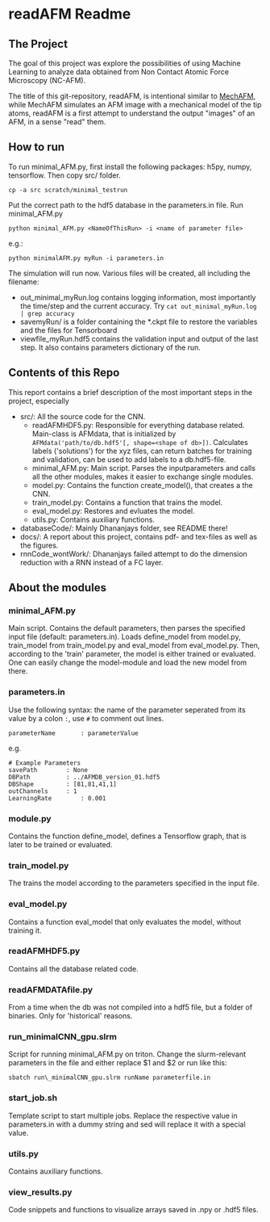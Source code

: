 readAFM Readme
==============

The Project
-----------

The goal of this project was explore the possibilities of using Machine Learning to analyze data obtained from Non Contact Atomic Force Microscopy (NC-AFM).

The title of this git-repository, readAFM, is intentional similar to [MechAFM](https://github.com/SINGROUP/MechAFM), while MechAFM simulates an AFM image with a mechanical model of the tip atoms, readAFM is a first attempt to understand the output "images" of an AFM, in a sense "read" them.



How to run
----------

To run minimal_AFM.py, first install the following packages: h5py, numpy, tensorflow. Then copy src/ folder.

```
cp -a src scratch/minimal_testrun
```

Put the correct path to the hdf5 database in the parameters.in file. Run minimal_AFM.py

```
python minimal_AFM.py <NameOfThisRun> -i <name of parameter file>
```
e.g.:

```
python minimalAFM.py myRun -i parameters.in
```

The simulation will run now. Various files will be created, all including the filename:

* out\_minimal_myRun.log contains logging information, most importantly the time/step and the current accuracy. Try
` cat out_minimal_myRun.log | grep accuracy `
* savemyRun/ is a folder containing the *.ckpt file to restore the variables and the files for Tensorboard
* viewfile_myRun.hdf5 contains the validation input and output of the last step. It also contains parameters dictionary of the run.

  
Contents of this Repo
---------------------

This report contains a brief description of the most important steps in the project, especially

* src/: All the source code for the CNN.
    - readAFMHDF5.py: Responsible for everything database related. Main-class is AFMdata, that is initialized by `AFMdata('path/to/db.hdf5'[, shape=<shape of db>])`. Calculates labels ('solutions') for the xyz files, can return batches for training and validation, can be used to add labels to a db.hdf5-file.
    - minimal_AFM.py: Main script. Parses the inputparameters and calls all the other modules, makes it easier to exchange single modules.
    - model.py: Contains the function create_model(), that creates a the CNN.
    - train_model.py: Contains a function that trains the model.
    - eval_model.py: Restores and evluates the model.
    - utils.py: Contains auxiliary functions.
* databaseCode/: Mainly Dhananjays folder, see README there!
* docs/: A report about this project, contains pdf- and tex-files as well as the figures.
* rnnCode_wontWork/: Dhananjays failed attempt to do the dimension reduction with a RNN instead of a FC layer.



About the modules
-----------------

### minimal_AFM.py
Main script. Contains the default parameters, then parses the specified input file (default: parameters.in). Loads define\_model from model.py, train\_model from train\_model.py and eval\_model from eval\_model.py. Then, according to the 'train' parameter, the model is either trained or evaluated. One can easily change the model-module and load the new model from there.


### parameters.in
Use the following syntax: the name of the parameter seperated from its value by a colon `:`, use `#` to comment out lines.

``` 
parameterName		: parameterValue 
```

e.g.


```
# Example Parameters
savePath		: None
DBPath			: ../AFMDB_version_01.hdf5
DBShape			: [81,81,41,1]
outChannels		: 1
LearningRate		: 0.001
```

### module.py
Contains the function define\_model, defines a Tensorflow graph, that is later to be trained or evaluated.

### train_model.py
The trains the model according to the parameters specified in the input file.

### eval_model.py
Contains a function eval_model that only evaluates the model, without training it.

### readAFMHDF5.py
Contains all the database related code.

### readAFMDATAfile.py 
From a time when the db was not compiled into a hdf5 file, but a folder of binaries. Only for 'historical' reasons.

### run\_minimalCNN_gpu.slrm
Script for running minimal\_AFM.py on triton. Change the slurm-relevant parameters in the file and either replace $1 and $2 or run like this:

```
sbatch run\_minimalCNN_gpu.slrm runName parameterfile.in
```

### start_job.sh
Template script to start multiple jobs. Replace the respective value in parameters.in with a dummy string and sed will replace it with a special value.

### utils.py
Contains auxiliary functions.

### view_results.py
Code snippets and functions to visualize arrays saved in .npy or .hdf5 files.
















